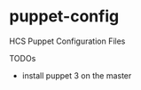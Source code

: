 puppet-config
=============

HCS Puppet Configuration Files


TODOs
- install puppet 3 on the master

